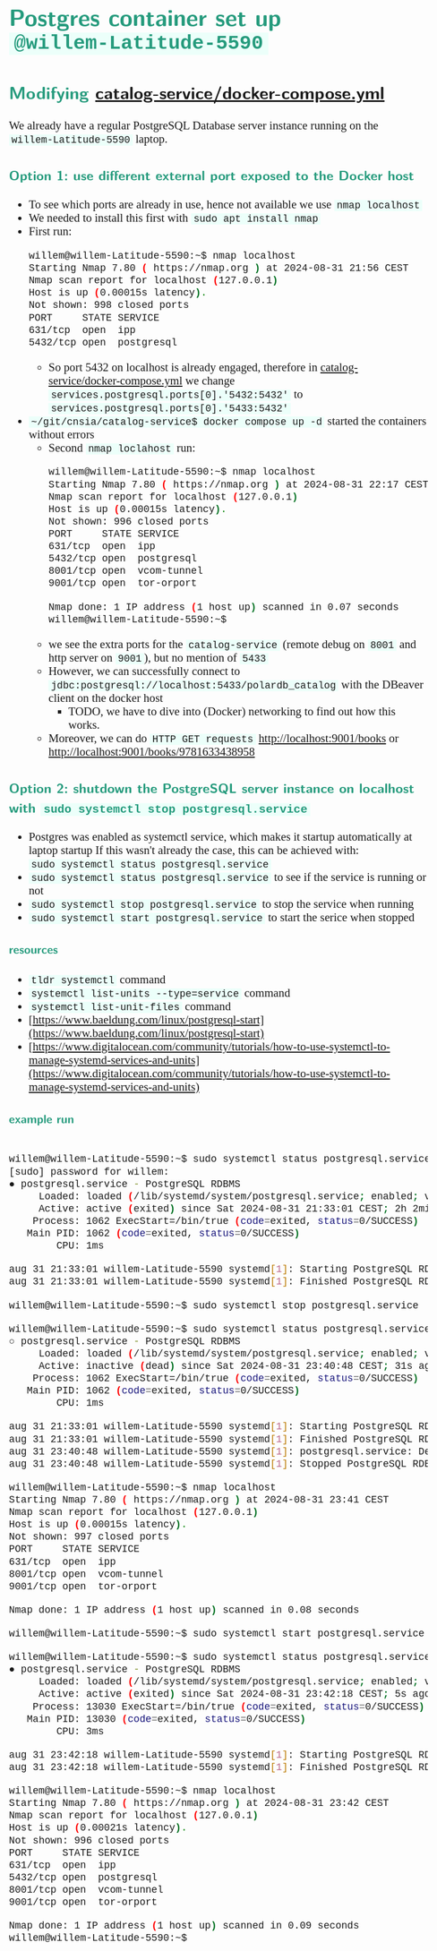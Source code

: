 <style>
body {
  font-family: "Gentium Basic", Cardo , "Linux Libertine o", "Palatino Linotype", Cambria, serif;
  font-size: 130% !important;
}
code {
	padding: 0 .25em;
	
	white-space: pre;
	font-family: "Tlwg mono", Consolas, "Liberation Mono", Menlo, Courier, monospace;
	
	background-color: #ECFFFA;
	//border: 1px solid #ccc;
	//border-radius: 3px;
}

kbd {
	display: inline-block;
	padding: 3px 5px;
	font-family: "Tlwg mono", Consolas, "Liberation Mono", Menlo, Courier, monospace;
	line-height: 10px;
	color: #555;
	vertical-align: middle;
	background-color: #ECFFFA;
	border: solid 1px #ccc;
	border-bottom-color: #bbb;
	border-radius: 3px;
	box-shadow: inset 0 -1px 0 #bbb;
}

h1,h2,h3,h4,h5 {
  color: #269B7D; 
  font-family: "fira sans", "Latin Modern Sans", Calibri, "Trebuchet MS", sans-serif;
}

</style>

# Postgres container set up `@willem-Latitude-5590`

## Modifying [catalog-service/docker-compose.yml](../catalog-service/docker-compose.yml)
We already have a regular PostgreSQL Database server instance running on the `willem-Latitude-5590` laptop.

### Option 1: use different external port exposed to the Docker host
- To see which ports are already in use, hence not available we use `nmap localhost`
- We needed to install this first with `sudo apt install nmap`
- First run:
  ```bash
  willem@willem-Latitude-5590:~$ nmap localhost
  Starting Nmap 7.80 ( https://nmap.org ) at 2024-08-31 21:56 CEST
  Nmap scan report for localhost (127.0.0.1)
  Host is up (0.00015s latency).
  Not shown: 998 closed ports
  PORT     STATE SERVICE
  631/tcp  open  ipp
  5432/tcp open  postgresql

  ```
  - So port 5432 on localhost is already engaged, therefore in 
    [catalog-service/docker-compose.yml](../catalog-service/docker-compose.yml:30) we change 
    `services.postgresql.ports[0].'5432:5432'` to `services.postgresql.ports[0].'5433:5432'` 
- `~/git/cnsia/catalog-service$ docker compose up -d` started the containers without errors
  - Second `nmap loclahost` run:
    ```bash
    willem@willem-Latitude-5590:~$ nmap localhost
    Starting Nmap 7.80 ( https://nmap.org ) at 2024-08-31 22:17 CEST
    Nmap scan report for localhost (127.0.0.1)
    Host is up (0.00015s latency).
    Not shown: 996 closed ports
    PORT     STATE SERVICE
    631/tcp  open  ipp
    5432/tcp open  postgresql
    8001/tcp open  vcom-tunnel
    9001/tcp open  tor-orport
  
    Nmap done: 1 IP address (1 host up) scanned in 0.07 seconds
    willem@willem-Latitude-5590:~$

    ```
  - we see the extra ports for the `catalog-service` (remote debug on `8001` and http server on `9001`), but no mention of
    `5433`
  - However, we can successfully connect to `jdbc:postgresql://localhost:5433/polardb_catalog` with the DBeaver client
    on the docker host
    - TODO, we have to dive into (Docker) networking to find out how this works.
  - Moreover, we can do `HTTP GET requests` [http://localhost:9001/books](http://localhost:9001/books) or 
    [http://localhost:9001/books/9781633438958](http://localhost:9001/books/9781633438958)

### Option 2: shutdown the PostgreSQL server instance on localhost with `sudo systemctl stop postgresql.service`

- Postgres was enabled as systemctl service, which makes it startup automatically at laptop startup
  If this wasn't already the case, this can be achieved with: `sudo systemctl status postgresql.service`
- `sudo systemctl status postgresql.service` to see if the service is running or not
- `sudo systemctl stop postgresql.service` to stop the service when running
- `sudo systemctl start postgresql.service` to start the serice when stopped

#### resources
- `tldr systemctl` command
- `systemctl list-units --type=service` command
- `systemctl list-unit-files` command
- [https://www.baeldung.com/linux/postgresql-start](https://www.baeldung.com/linux/postgresql-start)
- [https://www.digitalocean.com/community/tutorials/how-to-use-systemctl-to-manage-systemd-services-and-units](https://www.digitalocean.com/community/tutorials/how-to-use-systemctl-to-manage-systemd-services-and-units)

#### example run
```bash

willem@willem-Latitude-5590:~$ sudo systemctl status postgresql.service 
[sudo] password for willem: 
● postgresql.service - PostgreSQL RDBMS
     Loaded: loaded (/lib/systemd/system/postgresql.service; enabled; vendor preset: enabled)
     Active: active (exited) since Sat 2024-08-31 21:33:01 CEST; 2h 2min ago
    Process: 1062 ExecStart=/bin/true (code=exited, status=0/SUCCESS)
   Main PID: 1062 (code=exited, status=0/SUCCESS)
        CPU: 1ms

aug 31 21:33:01 willem-Latitude-5590 systemd[1]: Starting PostgreSQL RDBMS...
aug 31 21:33:01 willem-Latitude-5590 systemd[1]: Finished PostgreSQL RDBMS.

willem@willem-Latitude-5590:~$ sudo systemctl stop postgresql.service 

willem@willem-Latitude-5590:~$ sudo systemctl status postgresql.service 
○ postgresql.service - PostgreSQL RDBMS
     Loaded: loaded (/lib/systemd/system/postgresql.service; enabled; vendor preset: enabled)
     Active: inactive (dead) since Sat 2024-08-31 23:40:48 CEST; 31s ago
    Process: 1062 ExecStart=/bin/true (code=exited, status=0/SUCCESS)
   Main PID: 1062 (code=exited, status=0/SUCCESS)
        CPU: 1ms

aug 31 21:33:01 willem-Latitude-5590 systemd[1]: Starting PostgreSQL RDBMS...
aug 31 21:33:01 willem-Latitude-5590 systemd[1]: Finished PostgreSQL RDBMS.
aug 31 23:40:48 willem-Latitude-5590 systemd[1]: postgresql.service: Deactivated successfully.
aug 31 23:40:48 willem-Latitude-5590 systemd[1]: Stopped PostgreSQL RDBMS.

willem@willem-Latitude-5590:~$ nmap localhost
Starting Nmap 7.80 ( https://nmap.org ) at 2024-08-31 23:41 CEST
Nmap scan report for localhost (127.0.0.1)
Host is up (0.00015s latency).
Not shown: 997 closed ports
PORT     STATE SERVICE
631/tcp  open  ipp
8001/tcp open  vcom-tunnel
9001/tcp open  tor-orport

Nmap done: 1 IP address (1 host up) scanned in 0.08 seconds

willem@willem-Latitude-5590:~$ sudo systemctl start postgresql.service 

willem@willem-Latitude-5590:~$ sudo systemctl status postgresql.service 
● postgresql.service - PostgreSQL RDBMS
     Loaded: loaded (/lib/systemd/system/postgresql.service; enabled; vendor preset: enabled)
     Active: active (exited) since Sat 2024-08-31 23:42:18 CEST; 5s ago
    Process: 13030 ExecStart=/bin/true (code=exited, status=0/SUCCESS)
   Main PID: 13030 (code=exited, status=0/SUCCESS)
        CPU: 3ms

aug 31 23:42:18 willem-Latitude-5590 systemd[1]: Starting PostgreSQL RDBMS...
aug 31 23:42:18 willem-Latitude-5590 systemd[1]: Finished PostgreSQL RDBMS.

willem@willem-Latitude-5590:~$ nmap localhost
Starting Nmap 7.80 ( https://nmap.org ) at 2024-08-31 23:42 CEST
Nmap scan report for localhost (127.0.0.1)
Host is up (0.00021s latency).
Not shown: 996 closed ports
PORT     STATE SERVICE
631/tcp  open  ipp
5432/tcp open  postgresql
8001/tcp open  vcom-tunnel
9001/tcp open  tor-orport

Nmap done: 1 IP address (1 host up) scanned in 0.09 seconds
willem@willem-Latitude-5590:~$ 

```

